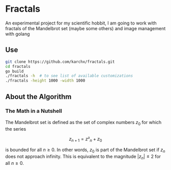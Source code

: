 # Fractals

An experimental project for my scientific hobbit, I am going to work with fractals of the Mandelbrot set (maybe some others) and image management with golang

## Use
```bash
git clone https://github.com/karchx/fractals.git
cd fractals
go build 
./fractals -h  # to see list of available customizations
./fractals -height 1000 -width 1000
```

## About the Algorithm
### The Math in a Nutshell
The Mandelbrot set is defined as the set of complex numbers $z_0$ for which the series 

$$z_{n+1} = z²_n + z_0$$

is bounded for all $n ≥ 0$. In other words, $z_0$ is part of the Mandelbrot set if $z_n$ does not approach infinity. This is equivalent to the  magnitude $|z_n| ≤ 2$ for all $n ≥ 0$.
